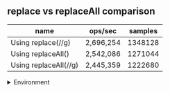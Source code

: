 ## replace vs replaceAll comparison

|name|ops/sec|samples|
|-|-|-|
|Using replace(//g)|2,696,254|1348128|
|Using replaceAll()|2,542,086|1271044|
|Using replaceAll(//g)|2,445,359|1222680|


<details>
<summary>Environment</summary>

* __Machine:__ linux x64 | 4 vCPUs | 7.6GB Mem
* __Run:__ Mon Sep 02 2024 18:04:46 GMT+0000 (Coordinated Universal Time)
</details>

<!--
{"environment":{"platform":"linux","arch":"x64","cpus":4,"totalMemory":7.588970184326172},"benchmarks":[{"name":"Using replace(//g)","opsSec":2696254.770507801,"samples":1348128},{"name":"Using replaceAll()","opsSec":2542086.922153795,"samples":1271044},{"name":"Using replaceAll(//g)","opsSec":2445359.7114493246,"samples":1222680}]}-->
